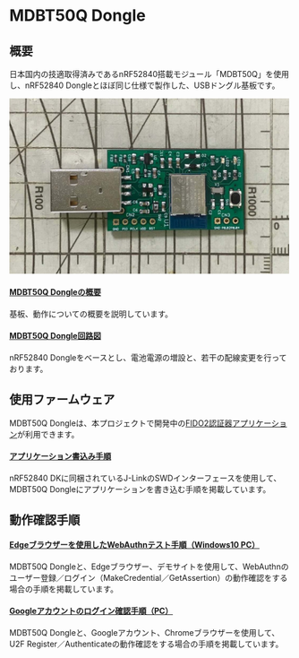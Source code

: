 # MDBT50Q Dongle

## 概要

日本国内の技適取得済みであるnRF52840搭載モジュール「MDBT50Q」を使用し、nRF52840 Dongleとほぼ同じ仕様で製作した、USBドングル基板です。

<img src="assets/0000.jpg" width="500">

#### [MDBT50Q Dongleの概要](HWSUMMARY.md)

基板、動作についての概要を説明しています。

#### [MDBT50Q Dongle回路図](../pcb/FIDO2AUTH_001.pdf)

nRF52840 Dongleをベースとし、電池電源の増設と、若干の配線変更を行っております。

## 使用ファームウェア

MDBT50Q Dongleは、本プロジェクトで開発中の[FIDO2認証器アプリケーション](https://github.com/diverta/onecard-fido/tree/master/nRF5_SDK_v15.3.0)が利用できます。

#### [アプリケーション書込み手順](APPINSTALL.md)

nRF52840 DKに同梱されているJ-LinkのSWDインターフェースを使用して、MDBT50Q Dongleにアプリケーションを書き込む手順を掲載しています。

## 動作確認手順

#### [Edgeブラウザーを使用したWebAuthnテスト手順（Windows10 PC）](WEBAUTHNTEST.md)

MDBT50Q Dongleと、Edgeブラウザー、デモサイトを使用して、WebAuthnのユーザー登録／ログイン（MakeCredential／GetAssertion）の動作確認をする場合の手順を掲載しています。

#### [Googleアカウントのログイン確認手順（PC）](PCCHROME.md)

MDBT50Q Dongleと、Googleアカウント、Chromeブラウザーを使用して、U2F Register／Authenticateの動作確認をする場合の手順を掲載しています。
